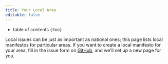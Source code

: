 ```yaml
---
title: Your Local Area
editable: false
---
```

* table of contents 
{:toc}

Local issues can be just as important as national ones; this page lists local manifestos for particular areas. If you want to create a local manifesto for your area, fill in the issue form on [GitHub](https://github.com/openpolitics/manifesto/issues/new), and we'll set up a new page for you.

